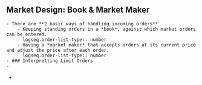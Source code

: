 ## Market Design: Book & Market Maker
	- There are **2 basic ways of handling incoming orders**
		- Keeping standing orders in a *book*, against which market orders can be entered.
		  logseq.order-list-type:: number
		- Having a *market maker* that accepts orders at its current price and adjust the price after each order.
		  logseq.order-list-type:: number
	- ### Interpretting Limit Orders
	-
-